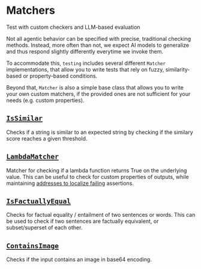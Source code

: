 # Matchers

<div class='subtitle'>Test with custom checkers and LLM-based evaluation</div>

Not all agentic behavior can be specified with precise, traditional checking methods. Instead, more often than not, we expect AI models to generalize and thus respond slightly differently everytime we invoke them.

To accommodate this, `testing` includes several different `Matcher` implementations, that allow you to write tests that rely on fuzzy, similarity-based or property-based conditions.

Beyond that, `Matcher` is also a simple base class that allows you to write your own custom matchers, if the provided ones are not sufficient for your needs (e.g. custom properties).

## [`IsSimilar`](https://github.com/invariantlabs-ai/invariant/blob/main/testing/invariant/custom_types/matchers.py#L53)

Checks if a string is similar to an expected string by checking if the similary score reaches a given threshold.

## [`LambdaMatcher`](https://github.com/invariantlabs-ai/invariant/blob/main/testing/invariant/custom_types/matchers.py#L18)

Matcher for checking if a lambda function returns True on the underlying value. This can be useful to check for custom properties of outputs, while maintaining [addresses to localize failing](./tests.md) assertions.

## [`IsFactuallyEqual`](https://github.com/invariantlabs-ai/invariant/blob/main/testing/invariant/custom_types/matchers.py#L86)

Checks for factual equality / entailment of two sentences or words. This can be used to check if two sentences are factually equivalent, or subset/superset of each other.

## [`ContainsImage`](https://github.com/invariantlabs-ai/invariant/blob/main/testing/invariant/custom_types/matchers.py#L153)

Checks if the input contains an image in base64 encoding.